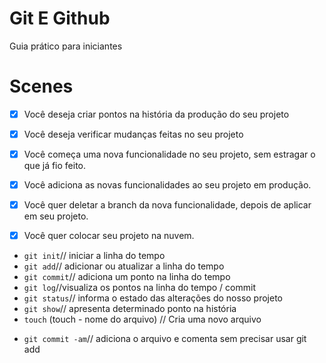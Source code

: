 # Git E Github

Guia prático para iniciantes

# Scenes

- [x] Você deseja criar pontos na história da produção do seu projeto
- [x] Você deseja verificar mudanças feitas no seu projeto

- [x] Você começa uma nova funcionalidade no seu projeto, sem estragar o que já fio feito.
- [x] Você adiciona as novas funcionalidades ao seu projeto em produção.
- [x] Você quer deletar a branch da nova funcionalidade, depois de aplicar em seu projeto.

- [x] Você quer colocar seu projeto na nuvem.

- `git init`// iniciar a linha do tempo
- `git add`// adicionar ou atualizar a linha do tempo
- `git commit`// adiciona um ponto na linha do tempo
- `git log`//visualiza os pontos na linha do tempo / commit
- `git status`// informa o estado das alterações do nosso projeto
- `git show`// apresenta determinado ponto na história
- `touch` (touch - nome do arquivo) // Cria uma novo arquivo

* `git commit -am`// adiciona o arquivo e comenta sem precisar usar git add

